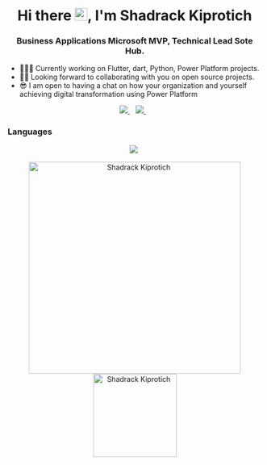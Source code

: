 <h1 align="center">Hi there <img src="https://media.giphy.com/media/hvRJCLFzcasrR4ia7z/giphy.gif" width="25px">, I'm Shadrack Kiprotich</h1>

<h3 align="center">Business Applications Microsoft MVP, Technical Lead Sote Hub.</h3>

- 👨🏾‍💻 Currently working on Flutter, dart, Python, Power Platform projects.
- ✌🏾 Looking forward to collaborating with you on open source projects.
- 😎 I am open to having a chat on how your organization and yourself achieving digital transformation using Power Platform 

<p align="center">
 <a href="https://twitter.com/myles_shadrack">
    <img src="https://img.shields.io/badge/Twitter-1DA1F2?style=for-the-badge&logo=twitter&logoColor=white" />
  </a>&nbsp;&nbsp;
 <a href="https://www.linkedin.com/in/shadrack-kiprotich">
    <img src="https://img.shields.io/badge/linkedin-%230077B5.svg?&style=for-the-badge&logo=linkedin&logoColor=white" />
  </a>&nbsp;&nbsp;
 </p>

### Languages

 <p align="center">
 <img  src="https://img.shields.io/badge/Python-FFE873?style=for-the-badge&logo=python&logoColor=4B8BBE">&nbsp;
</p>

<p align="center">
    <img src="https://github-readme-stats.vercel.app/api?username=shadrackkiprotich&count_private=true&show_icons=true&theme=dark" alt="Shadrack Kiprotich" width="420"/>
    <img src="https://github-readme-stats.vercel.app/api/top-langs/?username=shadrackkiprotich&hide=html&langs_count=8&layout=compact&theme=dark" alt="Shadrack Kiprotich" height="165" />
 </p>





</p>
